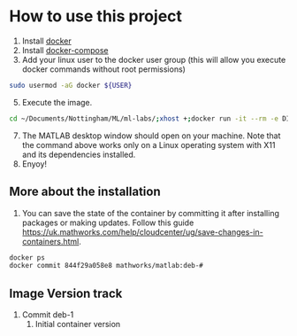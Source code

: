 # How to use this project
1. Install [docker](https://docs.docker.com/engine/install/)
2. Install [docker-compose](https://docs.docker.com/compose/install/)
3. Add your linux user to the docker user group (this will allow you execute docker commands without root permissions)
```bash
sudo usermod -aG docker ${USER}
```
5. Execute the image.
```bash
cd ~/Documents/Nottingham/ML/ml-labs/;xhost +;docker run -it --rm -e DISPLAY=$DISPLAY -v /tmp/.X11-unix:/tmp/.X11-unix:ro --shm-size=512M -v "$(pwd)":/home/matlab/MATLAB/Projects/ mathworks/matlab:deb-1
```
7. The MATLAB desktop window should open on your machine. Note that the command above works only on a Linux operating system with X11 and its dependencies installed.
8. Enyoy!

## More about the installation
1. You can save the state of the container by committing it after installing packages or making updates. Follow this guide https://uk.mathworks.com/help/cloudcenter/ug/save-changes-in-containers.html.
```bash
docker ps
docker commit 844f29a058e8 mathworks/matlab:deb-#
```

## Image Version track
1. Commit deb-1
    1. Initial container version